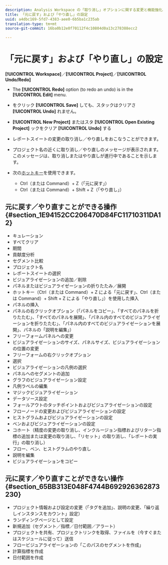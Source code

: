 ```yaml
---
description: Analysis Workspace の「取り消し」オプションに関する変更と機能強化。
title: 「元に戻す」および「やり直し」の設定
uuid: a4dbc169-5fd7-4383-aee0-6b5ba1c235ab
translation-type: tm+mt
source-git-commit: 16ba0b12e0f70112f4c10804d0a13c278388ecc2

---
```



# 「元に戻す」および「やり直し」の設定

**[!UICONTROL Workspace]**／**[!UICONTROL Project]**／**[!UICONTROL Undo/Redo]**

* The **[!UICONTROL Redo]** option (to redo an undo) is in the **[!UICONTROL Edit]** menu.

* をクリック **[!UICONTROL Save]** しても、スタックはクリアさ **[!UICONTROL Undo]** れません。

* **[!UICONTROL New Project]** またはスタ **[!UICONTROL Open Existing Project]** ックをクリア **[!UICONTROL Undo]** する

* レポートスイートの変更の取り消し／やり直しをおこなうことができます。
* プロジェクト名の近くに取り消し／やり直しのメッセージが表示されます。このメッセージは、取り消しまたはやり直しが進行中であることを示します。
* 次の[ホットキー](/help/analyze/analysis-workspace/build-workspace-project/fa-shortcut-keys.md)を使用できます。

   * Ctrl（または Command）+ Z（「元に戻す」）
   * Ctrl（または Command）+ Shift + Z（「やり直し」）

## 元に戻す／やり直すことができる操作 {#section_1E94152CC206470D84FC11710311DA12}

* キュレーション
* すべてクリア
* 期間
* 貢献度分析
* セグメント比較
* プロジェクト名
* レポートスイートの選択
* ビジュアライゼーションの追加／削除
* パネルまたはビジュアライゼーションの折りたたみ／展開
* ホットキー（Ctrl（または Command）+ Z による「元に戻す」、Ctrl（または Command）+ Shift + Z による「やり直し」）を使用した挿入
* パネルの挿入
* パネルの右クリックオプション（「パネルをコピー」、「すべてのパネルを折りたたむ」、「すべてのパネルを展開」、「パネル内のすべてのビジュアライゼーションを折りたたむ」、「パネル内のすべてのビジュアライゼーションを展開」、パネルの「説明を編集」）
* フリーフォームパネルへの変更
* ビジュアライゼーションのサイズ、パネルサイズ、ビジュアライゼーションの位置の変更
* フリーフォームの右クリックオプション
* 選択
* ビジュアライゼーションの凡例の選択
* パネルへのセグメントの追加
* グラフのビジュアライゼーション設定
* 凡例ラベルの編集
* マジックビジュアライゼーション
* データソース設定
* フォールアウトのタッチポイントおよびビジュアライゼーションの設定
* フローノードの変更およびビジュアライゼーションの設定
* ヒストグラムおよびビジュアライゼーションの設定
* ベンおよびビジュアライゼーションの設定
* コホート（精度の変更の取り消し、インクルージョン指標およびリターン指標の追加または変更の取り消し、「リセット」の取り消し、「レポートの実行」の取り消し）
* フロー、ベン、ヒストグラムのやり直し
* 説明を編集
* ビジュアライゼーションをコピー

## 元に戻す／やり直すことができない操作 {#section_65BB313E048F4744B692926362873230}

* プロジェクト情報および設定の変更（「タグを追加」、説明の変更、「繰り返しインスタンスをカウント」設定）
* ランディングページとして設定
* 新規追加（セグメント／指標／日付範囲／アラート）
* プロジェクトを共有、プロジェクトリンクを取得、ファイルを（今すぐまたはスケジュールに従って）送信
* フロービジュアライゼーションの「このパスのセグメントを作成」
* 計算指標を作成
* 日付範囲を作成

